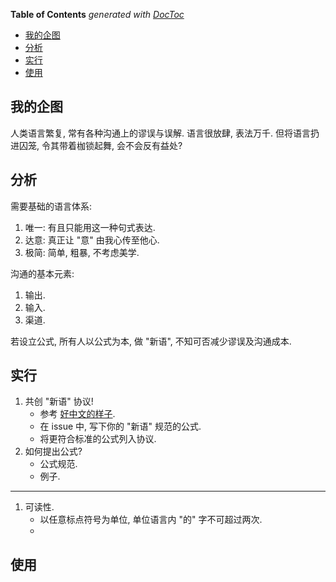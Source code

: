 <!-- START doctoc generated TOC please keep comment here to allow auto update -->
<!-- DON'T EDIT THIS SECTION, INSTEAD RE-RUN doctoc TO UPDATE -->
**Table of Contents**  *generated with [DocToc](https://github.com/thlorenz/doctoc)*

- [我的企图](#%E6%88%91%E7%9A%84%E4%BC%81%E5%9B%BE)
- [分析](#%E5%88%86%E6%9E%90)
- [实行](#%E5%AE%9E%E8%A1%8C)
- [使用](#%E4%BD%BF%E7%94%A8)

<!-- END doctoc generated TOC please keep comment here to allow auto update -->

## 我的企图

人类语言繁复, 常有各种沟通上的谬误与误解. 语言很放肆, 表法万千. 但将语言扔进囚笼, 令其带着枷锁起舞, 会不会反有益处?



## 分析

需要基础的语言体系:
1. 唯一: 有且只能用这一种句式表达.
2. 达意: 真正让 "意" 由我心传至他心. 
3. 极简: 简单, 粗暴, 不考虑美学.

沟通的基本元素:
1. 输出.
2. 输入.
3. 渠道. 

若设立公式, 所有人以公式为本, 做 "新语", 不知可否减少谬误及沟通成本.

## 实行

1. 共创 "新语" 协议! 
	* 参考 [好中文的样子](http://www.jianshu.com/p/6574051de975).
	* 在 issue 中, 写下你的 "新语" 规范的公式.
	* 将更符合标准的公式列入协议. 
2. 如何提出公式?
	* 公式规范.
	* 例子.
---

1. 可读性.
	* 以任意标点符号为单位, 单位语言内 "的" 字不可超过两次.
	* 	


## 使用

	
